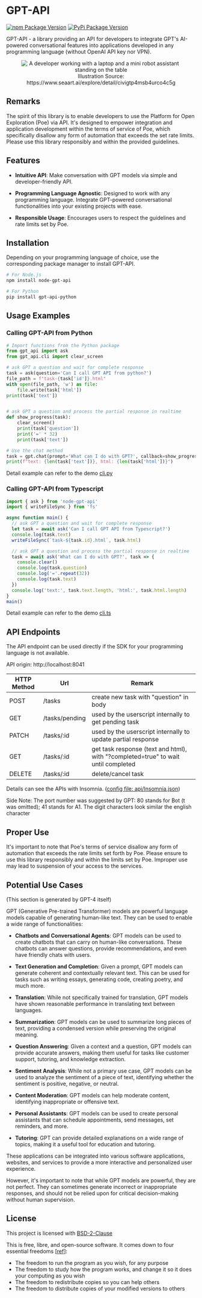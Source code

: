 # GPT-API

[![npm Package Version](https://img.shields.io/npm/v/node-gpt-api)](https://www.npmjs.com/package/node-gpt-api)
[![PyPi Package Version](https://img.shields.io/pypi/v/gpt-api-python)](https://pypi.org/project/gpt-api-python)

GPT-API - a library providing an API for developers to integrate GPT's AI-powered conversational features into applications developed in any programming language (without OpenAI API key nor VPN).

<figure style="text-align:center">
<img alt="A developer working with a laptop and a mini robot assistant standing on the table" src="https://image2.cdn.seaart.ai/2023-07-25/48738386387013/7d7e69e04161e8da19cd1b1f4c08e077af90cb1a.png" style="max-width: 50ch">
<figcaption>
Illustration Source: https://www.seaart.ai/explore/detail/civigtp4msb4urco4c5g
</figcaption>
</figure>

## Remarks

The spirit of this library is to enable developers to use the Platform for Open Exploration (Poe) via API. It's designed to empower integration and application development within the terms of service of Poe, which specifically disallow any form of automation that exceeds the set rate limits. Please use this library responsibly and within the provided guidelines.

## Features

- **Intuitive API**: Make conversation with GPT models via simple and developer-friendly API.

- **Programming Language Agnostic**: Designed to work with any programming language. Integrate GPT-powered conversational functionalities into your existing projects with ease.

- **Responsible Usage**: Encourages users to respect the guidelines and rate limits set by Poe.

## Installation

Depending on your programming language of choice, use the corresponding package manager to install GPT-API.

```bash
# For Node.js
npm install node-gpt-api

# For Python
pip install gpt-api-python
```

## Usage Examples

### Calling GPT-API from Python

```python
# Import functions from the Python package
from gpt_api import ask
from gpt_api.cli import clear_screen

# ask GPT a question and wait for complete response
task = ask(question='Can I call GPT API from python?')
file_path = f"task-{task['id']}.html"
with open(file_path, 'w') as file:
	file.write(task['html'])
print(task['text'])


# ask GPT a question and process the partial response in realtime
def show_progress(task):
	clear_screen()
	print(task['question'])
	print('=' * 32)
	print(task['text'])

# Use the chat method
task = gpt.chat(prompt='What can I do with GPT?', callback=show_progress)
print(f"text: {len(task['text'])}, html: {len(task['html'])}")
```

Detail example can refer to the demo [cli.py](./client/python/src/gpt_api/cli.py)

### Calling GPT-API from Typescript

```typescript
import { ask } from 'node-gpt-api'
import { writeFileSync } from 'fs'

async function main() {
  // ask GPT a question and wait for complete response
  let task = await ask('Can I call GPT API from Typescript?')
  console.log(task.text)
  writeFileSync(`task-${task.id}.html`, task.html)

  // ask GPT a question and process the partial response in realtime
  task = await ask('What can I do with GPT?', task => {
    console.clear()
    console.log(task.question)
    console.log('='.repeat(32))
    console.log(task.text)
  })
  console.log('text:', task.text.length, 'html:', task.html.length)
}
main()
```

Detail example can refer to the demo [cli.ts](./client/typescript/cli.ts)

## API Endpoints

The API endpoint can be used directly if the SDK for your programming language is not available.

API origin: http://localhost:8041

| HTTP Method | Url            | Remark                                                                            |
| ----------- | -------------- | --------------------------------------------------------------------------------- |
| POST        | /tasks         | create new task with "question" in body                                           |
| GET         | /tasks/pending | used by the userscript internally to get pending task                             |
| PATCH       | /tasks/:id     | used by the userscript internally to update partial response                      |
| GET         | /tasks/:id     | get task response (text and html), with "?completed=true" to wait until completed |
| DELETE      | /tasks/:id     | delete/cancel task                                                                |

Details can see the APIs with Insomnia. ([config file: api/Insomnia.json](./api/Insomnia.json))

Side Note:
The port number was suggested by GPT: 80 stands for Bot (t was omitted); 41 stands for A1. The digit characters look similar the english character

## Proper Use

It's important to note that Poe's terms of service disallow any form of automation that exceeds the rate limits set forth by Poe. Please ensure to use this library responsibly and within the limits set by Poe. Improper use may lead to suspension of your access to the services.

## Potential Use Cases

(This section is generated by GPT-4 itself)

GPT (Generative Pre-trained Transformer) models are powerful language models capable of generating human-like text. They can be used to enable a wide range of functionalities:

- **Chatbots and Conversational Agents**: GPT models can be used to create chatbots that can carry on human-like conversations. These chatbots can answer questions, provide recommendations, and even have friendly chats with users.

- **Text Generation and Completion**: Given a prompt, GPT models can generate coherent and contextually relevant text. This can be used for tasks such as writing essays, generating code, creating poetry, and much more.

- **Translation**: While not specifically trained for translation, GPT models have shown reasonable performance in translating text between languages.

- **Summarization**: GPT models can be used to summarize long pieces of text, providing a condensed version while preserving the original meaning.

- **Question Answering**: Given a context and a question, GPT models can provide accurate answers, making them useful for tasks like customer support, tutoring, and knowledge extraction.

- **Sentiment Analysis**: While not a primary use case, GPT models can be used to analyze the sentiment of a piece of text, identifying whether the sentiment is positive, negative, or neutral.

- **Content Moderation**: GPT models can help moderate content, identifying inappropriate or offensive text.

- **Personal Assistants**: GPT models can be used to create personal assistants that can schedule appointments, send messages, set reminders, and more.

- **Tutoring**: GPT can provide detailed explanations on a wide range of topics, making it a useful tool for education and tutoring.

These applications can be integrated into various software applications, websites, and services to provide a more interactive and personalized user experience.

However, it's important to note that while GPT models are powerful, they are not perfect. They can sometimes generate incorrect or inappropriate responses, and should not be relied upon for critical decision-making without human supervision.

## License

This project is licensed with [BSD-2-Clause](./LICENSE)

This is free, libre, and open-source software. It comes down to four essential freedoms [[ref]](https://seirdy.one/2021/01/27/whatsapp-and-the-domestication-of-users.html#fnref:2):

- The freedom to run the program as you wish, for any purpose
- The freedom to study how the program works, and change it so it does your computing as you wish
- The freedom to redistribute copies so you can help others
- The freedom to distribute copies of your modified versions to others
